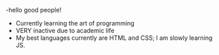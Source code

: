 -hello good people!
- Currently learning the art of programming
- VERY inactive due to academic life
- My best languages currently are HTML and CSS; I am slowly learning JS.


<!---
donutdellsprinkles/donutdellsprinkles is a ✨ special ✨ repository because its `README.md` (this file) appears on your GitHub profile.
You can click the Preview link to take a look at your changes.
--->
